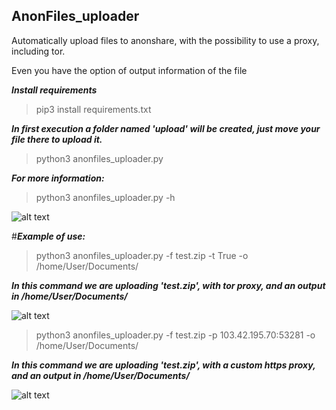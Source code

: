 ## AnonFiles_uploader

Automatically upload files to anonshare, with the possibility to use a proxy, including tor.

Even you have the option of output information of the file

***Install requirements***
>pip3 install requirements.txt

***In first execution a folder named 'upload' will be created, just move your file there to upload it.***
> python3 anonfiles_uploader.py

***For more information:***
>python3 anonfiles_uploader.py -h

![alt text](https://i.imgur.com/tCbVFbE.png)

#***Example of use:***

>python3 anonfiles_uploader.py -f test.zip -t True -o /home/User/Documents/

***In this command we are uploading 'test.zip', with tor proxy, and an output in /home/User/Documents/***

![alt text](https://i.imgur.com/7fkB0ce.jpeg)

>python3 anonfiles_uploader.py -f test.zip -p 103.42.195.70:53281 -o /home/User/Documents/

***In this command we are uploading 'test.zip', with a custom https proxy, and an output in /home/User/Documents/***

![alt text](https://i.imgur.com/g2urSOA.jpeg)




